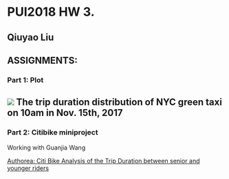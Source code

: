 
# PUI2018 HW 3.
## Qiuyao Liu
## ASSIGNMENTS:
### Part 1: Plot

![](https://github.com/qiuyliu/PUI2018_ql459/blob/master/HW8_ql459/plot.png)
The trip duration distribution of NYC green taxi on 10am in Nov. 15th, 2017
------------------------------------------------------------------------------------------------------------------
### Part 2: Citibike miniproject
Working with Guanjia Wang

[Authorea: Citi Bike Analysis of the Trip Duration between senior and younger riders](https://www.authorea.com/users/249233/articles/335084-citi-bike-analysis-of-the-trip-duration-between-senior-and-younger-riders)
